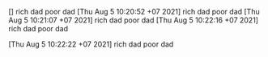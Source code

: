[] rich dad poor dad 
[Thu Aug  5 10:20:52 +07 2021] rich dad poor dad 
[Thu Aug  5 10:21:07 +07 2021] rich dad poor dad 
[Thu Aug  5 10:22:16 +07 2021] rich dad poor dad 

[Thu Aug  5 10:22:22 +07 2021] rich dad poor dad 
